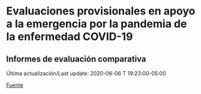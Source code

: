 # Evaluaciones provisionales en apoyo a la emergencia por la pandemia de la enfermedad COVID-19
## Informes de evaluación comparativa
 
Última actualización/Last update: 2020-06-06 T 19:23:00-05:00
 
 [Fuente](https://www.gob.mx/salud/documentos/evaluaciones-provisionales-en-apoyo-a-la-emergencia-por-la-pandemia-de-la-enfermedad-covid-19?state=published)
